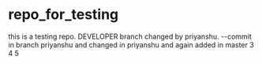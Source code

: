 # repo_for_testing

this is a testing repo. DEVELOPER
branch changed by priyanshu. --commit in branch  priyanshu and changed in priyanshu and again
added in master
3
4
5
